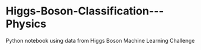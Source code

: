# Higgs-Boson-Classification---Physics
Python notebook using data from Higgs Boson Machine Learning Challenge

